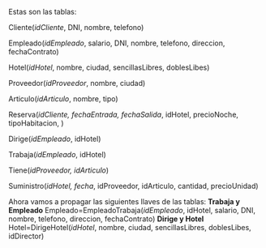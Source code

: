 Estas son las tablas:

Cliente(_idCliente_, DNI, nombre, telefono)

Empleado(_idEmpleado_, salario, DNI, nombre, telefono, direccion, fechaContrato)

Hotel(_idHotel_, nombre, ciudad, sencillasLibres, doblesLibes)

Proveedor(_idProveedor_, nombre, ciudad)

Articulo(_idArticulo_, nombre, tipo)

Reserva(_idCliente, fechaEntrada, fechaSalida_, idHotel, precioNoche, tipoHabitacion, )

Dirige(_idEmpleado_, idHotel)

Trabaja(_idEmpleado_, idHotel)

Tiene(_idProveedor, idArticulo_)

Suministro(_idHotel, fecha_, idProveedor, idArticulo, cantidad, precioUnidad)

Ahora vamos a propagar las siguientes llaves de las tablas:
**Trabaja y Empleado**
Empleado=EmpleadoTrabaja(_idEmpleado_, idHotel, salario, DNI, nombre, telefono, direccion, fechaContrato)
**Dirige y Hotel**
Hotel=DirigeHotel(_idHotel_, nombre, ciudad, sencillasLibres, doblesLibes, idDirector)